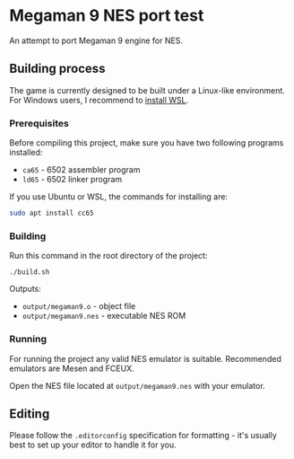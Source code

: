 # Megaman 9 NES port test

An attempt to port Megaman 9 engine for NES.

## Building process

The game is currently designed to be built under a Linux-like environment. 
For Windows users, I recommend to [install WSL](https://learn.microsoft.com/en-us/windows/wsl/install).

### Prerequisites

Before compiling this project, make sure you have two following programs installed: 

*   `ca65` - 6502 assembler program
*   `ld65` - 6502 linker program

If you use Ubuntu or WSL, the commands for installing are:

```sh
sudo apt install cc65
```

### Building

Run this command in the root directory of the project:

```
./build.sh
```

Outputs: 
* `output/megaman9.o` - object file
* `output/megaman9.nes` - executable NES ROM

### Running

For running the project any valid NES emulator is suitable.
Recommended emulators are Mesen and FCEUX.

Open the NES file located at `output/megaman9.nes` with your emulator.

## Editing

Please follow the `.editorconfig` specification for formatting - it's usually best to set up your editor to handle it for you.
